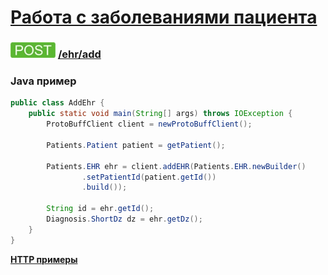[Работа с заболеваниями пациента](../../index.md)
=====================================================

### ![POST](../../../../img/post.png) [/ehr/add](../index.md)

### Java пример

```java
public class AddEhr {
    public static void main(String[] args) throws IOException {
        ProtoBuffClient client = newProtoBuffClient();

        Patients.Patient patient = getPatient();

        Patients.EHR ehr = client.addEHR(Patients.EHR.newBuilder()
                .setPatientId(patient.getId())
                .build());
        
        String id = ehr.getId();
        Diagnosis.ShortDz dz = ehr.getDz();
    }
}
```

**[HTTP примеры](add.md)**